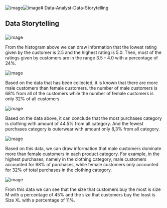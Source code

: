 ![image](https://github.com/ItzaMuslika/Data-Analyst-Data-Storytelling/assets/149229536/98120c97-5beb-4f2b-82f9-85e2df557484)![image](https://github.com/ItzaMuslika/Data-Analyst-Data-Storytelling/assets/149229536/39eb9db1-63ac-4a5c-a812-a970958a03a8)# Data-Analyst-Data-Storytelling

## Data Storytelling

### 
![image](https://github.com/ItzaMuslika/Data-Analyst-Data-Storytelling/assets/149229536/585a7fff-0abb-4b9f-ad4b-68bb3a5595c1)

From the histogram above we can draw information that the lowest rating given by the customer is 2.5 and the highest rating is 5.0. Then, most of the ratings given by customers are in the range 3.5 - 4.0 with a percentage of 24%.

![image](https://github.com/ItzaMuslika/Data-Analyst-Data-Storytelling/assets/149229536/f498f64f-7381-4ba5-9d82-23f12ce3e6ef)

Based on the data that has been collected, it is known that there are more male customers than female customers. the number of male customers is 68% from all of the customers while the number of female customers is only 32% of all customers.

![image](https://github.com/ItzaMuslika/Data-Analyst-Data-Storytelling/assets/149229536/317fe769-5be7-4073-b529-5c92b6f44915)

Based on the data above, it can conclude that the most purchases category is clothing with amount of 44.5% from all category. And the fewest purchases category is outerwear with amount only 8,3% from all category. 

![image](https://github.com/ItzaMuslika/Data-Analyst-Data-Storytelling/assets/149229536/415617a8-f1be-488f-8fd9-aac48e8f480e)

Based on this data, we can draw information that male customers dominate more than female customers in each product category. For example, in the highest purchases, namely in the clothing category, male customers accounted for 68% of purchases, while female customers only accounted for 32% of total purchases in the clothing category.

![image](https://github.com/ItzaMuslika/Data-Analyst-Data-Storytelling/assets/149229536/5ba984d1-e6b9-4d92-b589-2de3ae113973)

From this data we can see that the size that customers buy the most is size M with a percentage of 45% and the size that customers buy the least is Size XL with a percentage of 11%.












